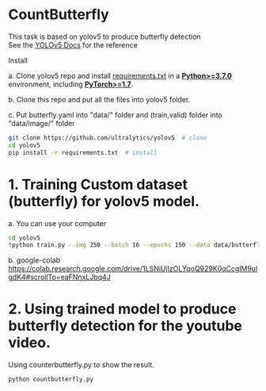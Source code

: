 # CountButterfly

This task is based on yolov5 to produce butterfly detection<br>
See the [YOLOv5 Docs](https://docs.ultralytics.com) for the reference

Install

a. Clone yolov5 repo and install [requirements.txt](https://github.com/ultralytics/yolov5/blob/master/requirements.txt) in a
[**Python>=3.7.0**](https://www.python.org/) environment, including
[**PyTorch>=1.7**](https://pytorch.org/get-started/locally/).

b. Clone this repo and put all the files into yolov5 folder. 
  
c. Put butterfly.yaml into "data/" folder and (train,valid) folder into "data/image/" folder

```bash
git clone https://github.com/ultralytics/yolov5  # clone
cd yolov5
pip install -r requirements.txt  # install
```

</details>

# 1. Training Custom dataset (butterfly) for yolov5 model.
a. You can use your computer<br>
```bash
cd yolov5
!python train.py --img 250 --batch 16 --epochs 150 --data data/butterfly.yaml --weights yolov5s.pt --nosave --cache
```
b. google-colab<br>
https://colab.research.google.com/drive/1LSNiUjIzOLYqoQ929K0qCcglM9ulgdK4#scrollTo=eaFNnxLJbq4J
# 2. Using trained model to produce butterfly detection for the youtube video.
Using counterbutterfly.py to show the result.
```bash
python countbutterfly.py
```
